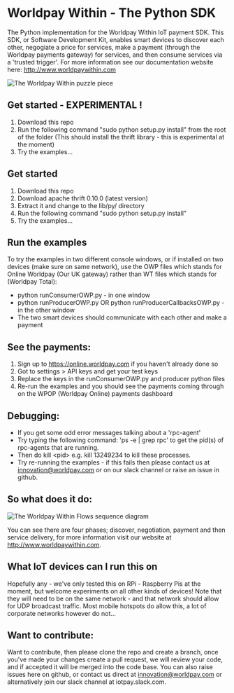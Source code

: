 # Worldpay Within - The Python SDK

The Python implementation for the Worldpay Within IoT payment SDK. This SDK, or Software Development Kit, enables smart devices to discover each other, negogiate a price for services, make a payment (through the Worldpay payments gateway) for services, and then consume services via a 'trusted trigger'. For more information see our documentation website here: http://www.worldpaywithin.com

![The Worldpay Within puzzle piece](http://wptechinnovation.github.io/worldpay-within-sdk/images/architecture/worldpayWithinFig1.png)

## Get started - EXPERIMENTAL !
1. Download this repo
2. Run the following command "sudo python setup.py install" from the root of the folder (This should install the thrift library - this is experimental at the moment)
3. Try the examples...

## Get started
1. Download this repo
2. Download apache thrift 0.10.0 (latest version)
3. Extract it and change to the lib/py/ directory
4. Run the following command "sudo python setup.py install"
5. Try the examples...

## Run the examples
To try the examples in two different console windows, or if installed on two devices (make sure on same network), use the OWP files which stands for Online Worldpay (Our UK gateway) rather than WT files which stands for (Worldpay Total):
* python runConsumerOWP.py - in one window
* python runProducerOWP.py OR python runProducerCallbacksOWP.py - in the other window
* The two smart devices should communicate with each other and make a payment

## See the payments:
1. Sign up to https://online.worldpay.com if you haven't already done so
2. Got to settings > API keys and get your test keys
3. Replace the keys in the runConsumerOWP.py and producer python files
4. Re-run the examples and you should see the payments coming through on the WPOP (Worldpay Online) payments dashboard

## Debugging:
* If you get some odd error messages talking about a 'rpc-agent'
* Try typing the following command: 'ps -e | grep rpc' to get the pid(s) of rpc-agents that are running. 
* Then do kill &lt;pid&gt; e.g. kill 13249234 to kill these processes.
* Try re-running the examples - if this fails then please contact us at innovation@worldpay.com or on our slack channel or raise an issue in github.
  
## So what does it do:

![The Worldpay Within Flows sequence diagram](http://wptechinnovation.github.io/worldpay-within-sdk/images/architecture/serviceOverview.png)

You can see there are four phases; discover, negotiation, payment and then service delivery, for more information visit our website at http://www.worldpaywithin.com.

## What IoT devices can I run this on
Hopefully any - we've only tested this on RPi - Raspberry Pis at the moment, but welcome experiments on all other kinds of devices! Note that they will need to be on the same network - and that network should allow for UDP broadcast traffic. Most mobile hotspots do allow this, a lot of corporate networks however do not...

## Want to contribute:

Want to contribute, then please clone the repo and create a branch, once you've made your changes create a pull request, we will review your code, and if accepted it will be merged into the code base. You can also raise issues here on github, or contact us direct at innovation@worldpay.com or alternatively join our slack channel at iotpay.slack.com.


  
